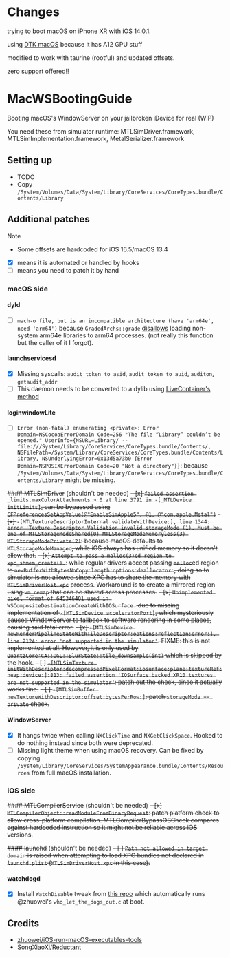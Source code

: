 # Changes
trying to boot macOS on iPhone XR with iOS 14.0.1.

using [DTK macOS](https://ipsw.me/download/ADP3,2/20B29) because it has A12 GPU stuff

modified to work with taurine (rootful) and updated offsets.

zero support offered!!

# MacWSBootingGuide
Booting macOS's WindowServer on your jailbroken iDevice for real (WIP)

You need these from simulator runtime: MTLSimDriver.framework, MTLSimImplementation.framework, MetalSerializer.framework

## Setting up
- TODO
- Copy `/System/Volumes/Data/System/Library/CoreServices/CoreTypes.bundle/Contents/Library`

## Additional patches
> [!NOTE]
> - Some offsets are hardcoded for iOS 16.5/macOS 13.4
> - [x] means it is automated or handled by hooks
> - [ ] means you need to patch it by hand

### macOS side
#### dyld
- [ ] `mach-o file, but is an incompatible architecture (have 'arm64e', need 'arm64')` because `GradedArchs::grade` [disallows](https://github.com/apple-oss-distributions/dyld/blob/dyld-1285.19/common/MachOFile.cpp#L1985-L1989) loading non-system arm64e libraries to arm64 processes. (not really this function but the caller of it I forgot).

#### launchservicesd
- [x] Missing syscalls: `audit_token_to_asid`, `audit_token_to_auid`, `auditon`, `getaudit_addr`
- [ ] This daemon needs to be converted to a dylib using [LiveContainer's method](https://github.com/LiveContainer/LiveContainer/blob/341cc87d40d8eec690d21dc71bd69d74667588da/LiveContainer/LCMachOUtils.m#L71-L88)

#### loginwindowLite
- [ ] `Error (non-fatal) enumerating <private>: Error Domain=NSCocoaErrorDomain Code=256 "The file “Library” couldn’t be opened." UserInfo={NSURL=Library/ -- file:///System/Library/CoreServices/CoreTypes.bundle/Contents/, NSFilePath=/System/Library/CoreServices/CoreTypes.bundle/Contents/Library, NSUnderlyingError=0x13d5a73b0 {Error Domain=NSPOSIXErrorDomain Code=20 "Not a directory"}}`: because `/System/Volumes/Data/System/Library/CoreServices/CoreTypes.bundle/Contents/Library` might be missing.

~~#### MTLSimDriver~~ (shouldn't be needed)
~~- [x] `failed assertion _limits.maxColorAttachments > 0 at line 3791 in -[_MTLDevice initLimits]`, can be bypassed using `CFPreferencesSetAppValue(@"EnableSimApple5", @1, @"com.apple.Metal")`~~
~~- [x] `-[MTLTextureDescriptorInternal validateWithDevice:], line 1344: error 'Texture Descriptor Validation invalid storageMode (1). Must be one of MTLStorageModeShared(0) MTLStorageModeMemoryless(3) MTLStorageModePrivate(2)`: because macOS defaults to `MTLStorageModeManaged`, while iOS always has unified memory so it doesn't allow that.~~
~~- [x] `Attempt to pass a malloc(3)ed region to xpc_shmem_create().`: while regular drivers accept passing `malloc`ed region to `newBufferWithBytesNoCopy:length:options:deallocator:`, doing so to simulator is not allowed since XPC has to share the memory with `MTLSimDriverHost.xpc` process. Workaround is to create a mirrored region using `vm_remap` that can be shared across processes.~~
~~- [x] `Unimplemented pixel format of 645346401 used in WSCompositeDestinationCreateWithIOSurface.` due to missing implementation of `-[MTLSimDevice acceleratorPort]`, which mysteriously caused WindowServer to fallback to software rendering in some places, causing said fatal error.~~
~~- [x] `-[MTLSimDevice newRenderPipelineStateWithTileDescriptor:options:reflection:error:], line 2124: error 'not supported in the simulator'`. FIXME: this is not implemented at all. However, it is only used by `QuartzCore'CA::OGL::BlurState::tile_downsample(int)` which is skipped by the hook.~~
~~- [ ] `-[MTLSimTexture initWithDescriptor:decompressedPixelFormat:iosurface:plane:textureRef:heap:device:]:813: failed assertion 'IOSurface backed XR10 textures are not supported in the simulator'`: patch out the check, since it actually works fine.~~
~~- [ ] `-[MTLSimBuffer newTextureWithDescriptor:offset:bytesPerRow:]`: patch `storageMode == private` check.~~

#### WindowServer
- [x] It hangs twice when calling `NXClickTime` and `NXGetClickSpace`. Hooked to do nothing instead since both were deprecated.
- [ ] Missing light theme when using macOS recovery. Can be fixed by copying `/System/Library/CoreServices/SystemAppearance.bundle/Contents/Resources` from full macOS installation.

### iOS side
~~#### MTLCompilerService~~ (shouldn't be needed)
~~- [x] `MTLCompilerObject::readModuleFromBinaryRequest`: patch platform check to allow cross-platform compilation. MTLCompilerBypassOSCheck compares against hardcoded instruction so it might not be reliable across iOS versions.~~

~~#### launchd~~ (shouldn't be needed)
~~- [ ] `Path not allowed in target domain` is raised when attempting to load XPC bundles not declared in `launchd.plist` (`MTLSimDriverHost.xpc` in this case).~~

#### watchdogd
- [x] Install `WatchDisable` tweak from [this repo](https://nathan4s.lol/repo) which automatically runs @zhuowei's `who_let_the_dogs_out.c` at boot.

## Credits
- [zhuowei/iOS-run-macOS-executables-tools](https://github.com/zhuowei/iOS-run-macOS-executables-tools)
- [SongXiaoXi/Reductant](https://github.com/SongXiaoXi/Reductant)
